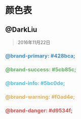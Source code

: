 # 颜色表


##  @DarkLiu
> 2016年11月22日

### <font color='#428bca'>@brand-primary: #428bca;</font>
### <font color='#5cb85c'>@brand-success: #5cb85c;</font>
### <font color='#5bc0de'>@brand-info:    #5bc0de;</font>
### <font color='#f0ad4e'>@brand-warning: #f0ad4e;</font>
### <font color='#d9534f'>@brand-danger:  #d9534f;</font>
